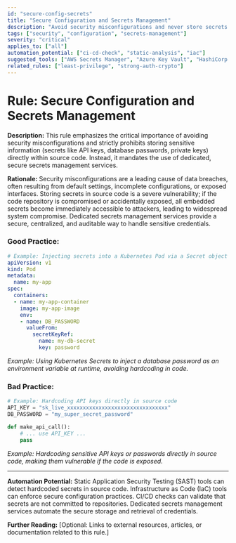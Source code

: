 ```yaml
---
id: "secure-config-secrets"
title: "Secure Configuration and Secrets Management"
description: "Avoid security misconfigurations and never store secrets in source code; use a dedicated secrets management service."
tags: ["security", "configuration", "secrets-management"]
severity: "critical"
applies_to: ["all"]
automation_potential: ["ci-cd-check", "static-analysis", "iac"]
suggested_tools: ["AWS Secrets Manager", "Azure Key Vault", "HashiCorp Vault", "SAST tools"]
related_rules: ["least-privilege", "strong-auth-crypto"]
---
```


# Rule: Secure Configuration and Secrets Management

**Description:** This rule emphasizes the critical importance of avoiding security misconfigurations and strictly prohibits storing sensitive information (secrets like API keys, database passwords, private keys) directly within source code. Instead, it mandates the use of dedicated, secure secrets management services.

**Rationale:** Security misconfigurations are a leading cause of data breaches, often resulting from default settings, incomplete configurations, or exposed interfaces. Storing secrets in source code is a severe vulnerability; if the code repository is compromised or accidentally exposed, all embedded secrets become immediately accessible to attackers, leading to widespread system compromise. Dedicated secrets management services provide a secure, centralized, and auditable way to handle sensitive credentials.

### Good Practice:
```yaml
# Example: Injecting secrets into a Kubernetes Pod via a Secret object
apiVersion: v1
kind: Pod
metadata:
  name: my-app
spec:
  containers:
  - name: my-app-container
    image: my-app-image
    env:
    - name: DB_PASSWORD
      valueFrom:
        secretKeyRef:
          name: my-db-secret
          key: password
```
*Example: Using Kubernetes Secrets to inject a database password as an environment variable at runtime, avoiding hardcoding in code.*

### Bad Practice:
```python
# Example: Hardcoding API keys directly in source code
API_KEY = "sk_live_xxxxxxxxxxxxxxxxxxxxxxxxxxxxxxxx"
DB_PASSWORD = "my_super_secret_password"

def make_api_call():
    # ... use API_KEY ...
    pass
```
*Example: Hardcoding sensitive API keys or passwords directly in source code, making them vulnerable if the code is exposed.*

---

**Automation Potential:** Static Application Security Testing (SAST) tools can detect hardcoded secrets in source code. Infrastructure as Code (IaC) tools can enforce secure configuration practices. CI/CD checks can validate that secrets are not committed to repositories. Dedicated secrets management services automate the secure storage and retrieval of credentials.

**Further Reading:** [Optional: Links to external resources, articles, or documentation related to this rule.]
